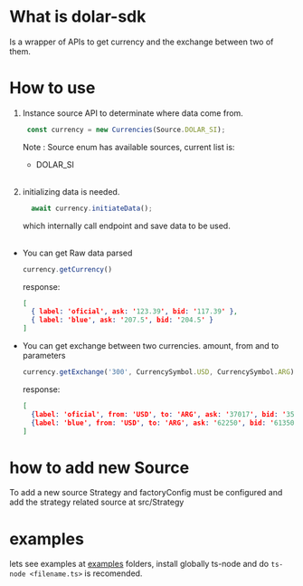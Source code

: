 # What is dolar-sdk
Is a wrapper of APIs to get currency and the exchange between two of them.

# How to use
1. Instance source API to determinate where data come from.
   ```typescript
    const currency = new Currencies(Source.DOLAR_SI);
   ```
   Note : Source enum has available sources, current list is:
    * DOLAR_SI
\
&nbsp;

2. initializing data is needed.
    ```typescript
      await currency.initiateData();
    ```
   which internally call endpoint and save data to be used.
\
&nbsp;

- You can get Raw data parsed
  ```typescript
  currency.getCurrency()
  ```
  response:
  ```json
  [
    { label: 'oficial', ask: '123.39', bid: '117.39' },
    { label: 'blue', ask: '207.5', bid: '204.5' }
  ]
  ```
- You can get exchange between two currencies.
  amount, from and to parameters
  ```typescript
  currency.getExchange('300', CurrencySymbol.USD, CurrencySymbol.ARG)
  ```
  response:
  ```json
  [
    {label: 'oficial', from: 'USD', to: 'ARG', ask: '37017', bid: '35217'},
    {label: 'blue', from: 'USD', to: 'ARG', ask: '62250', bid: '61350' }
  ]
  ```


# how to add new Source
To add a new source Strategy and factoryConfig must be configured and add the strategy related source at src/Strategy

# examples
lets see examples at [examples](/examples) folders, install globally ts-node and do `ts-node <filename.ts>` is recomended.


<!--- https://app.diagrams.net/#G1rGri5xXJTuClG9OsBRm1JSuMd5XFPt37 -->